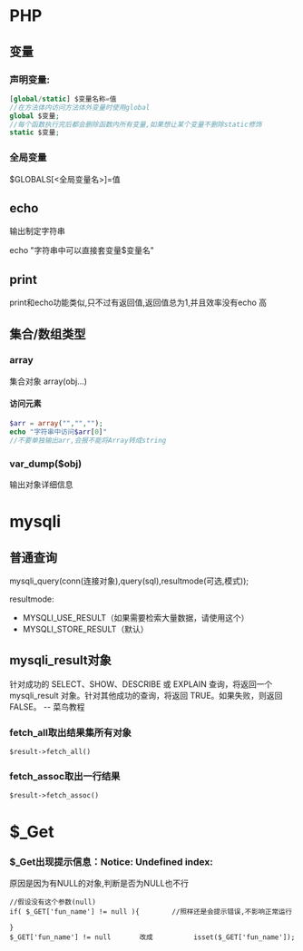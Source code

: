 # PHP

## 变量

### 声明变量:

```php
[global/static] $变量名称=值
//在方法体内访问方法体外变量时使用global
global $变量;
//每个函数执行完后都会删除函数内所有变量,如果想让某个变量不删除static修饰
static $变量;
```

### 全局变量

$GLOBALS[<全局变量名>]=值

## echo

输出制定字符串

echo "字符串中可以直接套变量$变量名"

## print

print和echo功能类似,只不过有返回值,返回值总为1,并且效率没有echo 高

## 集合/数组类型

### array

集合对象 array(obj...)

#### 访问元素

```php
$arr = array("","","");
echo "字符串中访问$arr[0]"
//不要单独输出arr,会报不能将Array转成string
```

### var_dump($obj)

输出对象详细信息



# mysqli

## 普通查询

mysqli_query(conn(连接对象),query(sql),resultmode(可选,模式));

resultmode:

- MYSQLI_USE_RESULT（如果需要检索大量数据，请使用这个）
- MYSQLI_STORE_RESULT（默认）

## mysqli_result对象

针对成功的 SELECT、SHOW、DESCRIBE 或 EXPLAIN 查询，将返回一个 mysqli_result 对象。针对其他成功的查询，将返回 TRUE。如果失败，则返回 FALSE。				-- 菜鸟教程

### fetch_all取出结果集所有对象

```
$result->fetch_all()
```

### fetch_assoc取出一行结果

```
$result->fetch_assoc()
```

# $_Get

### $_Get出现提示信息：Notice: Undefined index:

原因是因为有NULL的对象,判断是否为NULL也不行

```
//假设没有这个参数(null)
if( $_GET['fun_name'] != null ){		//照样还是会提示错误,不影响正常运行
    
}
$_GET['fun_name'] != null		改成			isset($_GET['fun_name']);

```

